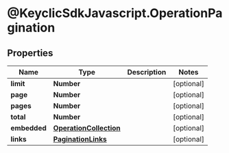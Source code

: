 # @KeyclicSdkJavascript.OperationPagination

## Properties
Name | Type | Description | Notes
------------ | ------------- | ------------- | -------------
**limit** | **Number** |  | [optional] 
**page** | **Number** |  | [optional] 
**pages** | **Number** |  | [optional] 
**total** | **Number** |  | [optional] 
**embedded** | [**OperationCollection**](OperationCollection.md) |  | [optional] 
**links** | [**PaginationLinks**](PaginationLinks.md) |  | [optional] 


